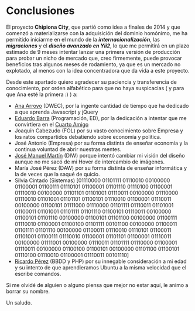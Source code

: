 # Conclusiones

El proyecto **Chipiona City**, que partió como idea a finales de 2014 y que comenzó a materializarse con la adquisición del dominio homónimo, me ha permitido iniciarme en el mundo de la ***internacionalización***, las ***migraciones*** y el ***diseño avanzado en Yii2***, lo que me permitirá en un plazo estimado de 9 meses intentar lanzar una primera versión de producción para probar un nicho de mercado que, creo firmemente, puede provocar beneficios tras algunos meses de rodamiento, ya que es un mercado no explotado, al menos con la idea concentradora que da vida a este proyecto.

Desde este apartado quiero agradecer su paciencia y transferencia de conocimiento, por orden alfabético para que no haya suspicacias ( y para que Ana esté la primera :) ) a:

- [Ana Arroyo](https://www.facebook.com/ana.arroyomoral) (DWEC), por la ingente cantidad de tiempo que ha dedicado a que aprenda Javascript y jQuery
- [Eduardo Barra](https://www.facebook.com/ebarrab) (Programación, ED), por la dedicación a intentar que me convirtiera en el [Cuarto Amigo](https://es.wikipedia.org/wiki/Lenguaje_unificado_de_modelado)
- Joaquín Cabezudo (FOL) por su vasto conocimiento sobre Empresa y los ratos compartidos debatiendo sobre economía y política.
- José Antonio (Empresa) por su forma distinta de enseñar economía y la continua voluntad de abrir nuestras mentes.
- [José Manuel Martín](https://www.facebook.com/jose.martin.73550794) (DIW) porque intentó cambiar mi visión del diseño aunque no me sacó de mi Hover de intercambio de imágenes. 
- María José Pérez (DAW) por su forma distinta de enseñar informática y la de veces que la saqué de quicio.
- Silvia Cintado (Sistemas) [01110000 01101111 01110010 00100000 01100001 01100111 01110101 01100001 01101110 01110100 01100001 01110010 00100000 01101101 01101001 01110011 00100000 01110000 01110010 01101001 01101101 01100101 01110010 01100001 01110011 00100000 01100101 01111000 01110000 01101111 01110011 01101001 01100011 01101001 01101111 01101110 01100101 01110011 00100000 01100101 01101110 00100000 01100101 01101100 00100000 01100111 01110010 01100001 01100100 01101111 00101100 00100000 01100011 01101111 01101110 00100000 01100011 01110010 01110101 01100011 01101001 01100111 01110010 01100001 01101101 01100001 01110011 00100000 01111001 00100000 01110011 01101111 01110000 01100001 01110011 00100000 01100100 01100101 00100000 01101100 01100101 01110100 01110010 01100001 01110011 00101110]
- [Ricardo Pérez](https://github.com/ricpelo) (BBDD y PHP) por su innegable consideración a mi edad y su intento de que aprendieramos Ubuntu a la misma velocidad que el escribe comandos.

Si me olvidé de alguien o alguno piensa que mejor no estar aquí, le animo a borrar su nombre.

Un saludo.
